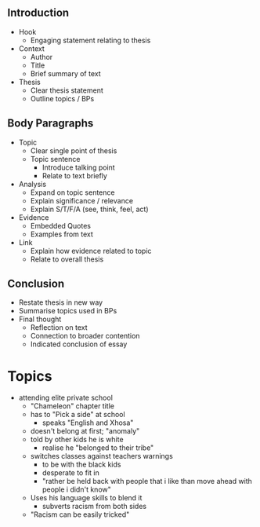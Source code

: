 ## Introduction
- Hook
	- Engaging statement relating to thesis
- Context
	- Author
	- Title
	- Brief summary of text
- Thesis
	- Clear thesis statement
	- Outline topics / BPs
## Body Paragraphs
- Topic
	- Clear single point of thesis
	- Topic sentence
		- Introduce talking point
		- Relate to text briefly
- Analysis
	- Expand on topic sentence
	- Explain significance / relevance
	- Explain S/T/F/A (see, think, feel, act)
- Evidence
	- Embedded Quotes
	- Examples from text
- Link
	- Explain how evidence related to topic
	- Relate to overall thesis
## Conclusion
- Restate thesis in new way
- Summarise topics used in BPs
- Final thought
	- Reflection on text
	- Connection to broader contention
	- Indicated conclusion of essay
# Topics
- attending elite private school
	- "Chameleon" chapter title
	- has to "Pick a side" at school
		- speaks "English and Xhosa"
	- doesn't belong at first; "anomaly" 
	- told by other kids he is white
		- realise he "belonged to their tribe"
	- switches classes against teachers warnings
		- to be with the black kids
		- desperate to fit in
		- "rather be held back with people that i like than move ahead with people i didn't know"
	- Uses his language skills to blend it
		- subverts racism from both sides
	- "Racism can be easily tricked"